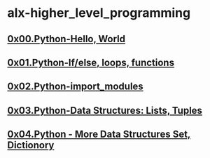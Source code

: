 # alx-higher_level_programming

## [0x00.Python-Hello, World](https://github.com/God-FearingCoder01/alx-higher_level_programming/tree/main/0x00-python-hello_world)
## [0x01.Python-If/else, loops, functions](https://github.com/God-FearingCoder01/alx-higher_level_programming/tree/main/0x01-python-if_else_loops_functions)
## [0x02.Python-import_modules](https://github.com/God-FearingCoder01/alx-higher_level_programming/tree/main/0x02-python-import_modules)
## [0x03.Python-Data Structures: Lists, Tuples](https://github.com/God-FearingCoder01/alx-higher_level_programming/tree/main/0x03-python-data_structures)
## [0x04.Python - More Data Structures Set, Dictionory](https://github.com/God-FearingCoder01/alx-higher_level_programming/tree/main/0x04-python-more_data_structures)
